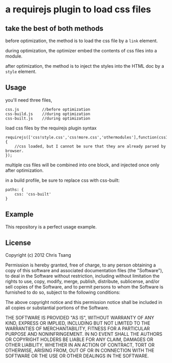 # a requirejs plugin to load css files
## take the best of both methods

before optimization, the method is to load the css file by a `link` element.

during optimization, the optimizer embed the contents of css files into a module.

after optimization, the method is to inject the styles into the HTML doc by a `style` element.

## Usage
you'll need three files,
```
css.js			//before optimization
css-build.js	//during optimization
css-built.js	//during optimization
```
load css files by the requirejs plugin syntax
```
requirejs(['css!style.css','css!more.css','othermodules'],function(css1,css2,c){
	//css loaded, but I cannot be sure that they are already parsed by browser.
});
```
multiple css files will be combined into one block, and injected once only after optimization.

in a build profile, be sure to replace css with css-built:
```
paths: {
	css: 'css-built'
}
```
## Example
This repository is a perfect usage example.

## License
Copyright (c) 2012 Chris Tsang

Permission is hereby granted, free of charge, to any person obtaining a copy of this software and associated documentation files (the "Software"), to deal in the Software without restriction, including without limitation the rights to use, copy, modify, merge, publish, distribute, sublicense, and/or sell copies of the Software, and to permit persons to whom the Software is furnished to do so, subject to the following conditions:

The above copyright notice and this permission notice shall be included in all copies or substantial portions of the Software.

THE SOFTWARE IS PROVIDED "AS IS", WITHOUT WARRANTY OF ANY KIND, EXPRESS OR IMPLIED, INCLUDING BUT NOT LIMITED TO THE WARRANTIES OF MERCHANTABILITY, FITNESS FOR A PARTICULAR PURPOSE AND NONINFRINGEMENT. IN NO EVENT SHALL THE AUTHORS OR COPYRIGHT HOLDERS BE LIABLE FOR ANY CLAIM, DAMAGES OR OTHER LIABILITY, WHETHER IN AN ACTION OF CONTRACT, TORT OR OTHERWISE, ARISING FROM, OUT OF OR IN CONNECTION WITH THE SOFTWARE OR THE USE OR OTHER DEALINGS IN THE SOFTWARE.
